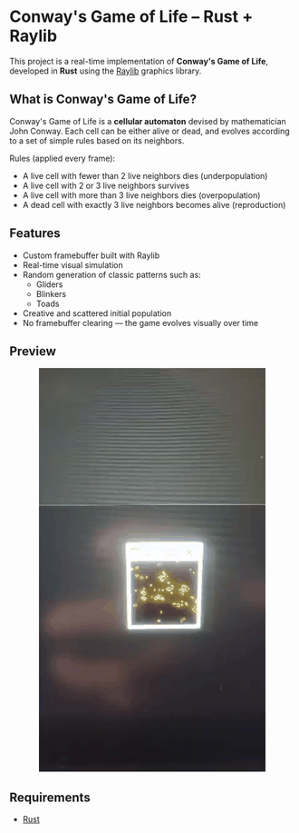 #  Conway's Game of Life – Rust + Raylib

This project is a real-time implementation of **Conway's Game of Life**, developed in **Rust** using the [Raylib](https://www.raylib.com/) graphics library.

##  What is Conway's Game of Life?

Conway's Game of Life is a **cellular automaton** devised by mathematician John Conway. Each cell can be either alive or dead, and evolves according to a set of simple rules based on its neighbors.

Rules (applied every frame):
- A live cell with fewer than 2 live neighbors dies (underpopulation)
- A live cell with 2 or 3 live neighbors survives
- A live cell with more than 3 live neighbors dies (overpopulation)
- A dead cell with exactly 3 live neighbors becomes alive (reproduction)

## Features

- Custom framebuffer built with Raylib
- Real-time visual simulation
- Random generation of classic patterns such as:
  - Gliders
  - Blinkers
  - Toads
- Creative and scattered initial population
- No framebuffer clearing — the game evolves visually over time

##  Preview
<p align="center">
  <img src="demo.gif" alt="Game of Life demo" width="400"/>
</p>





##  Requirements

- [Rust](https://www.rust-lang.org/tools/install)


